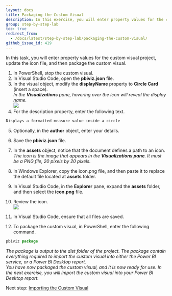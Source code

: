 ```yaml
---
layout: docs
title: Packaging the Custom Visual
description: In this exercise, you will enter property values for the custom visual project, update the icon file, and then package the custom visual.
group: step-by-step-lab
toc: true
redirect_from:
  - /docs/latest/step-by-step-lab/packaging-the-custom-visual/
github_issue_id: 419
---
```


In this task, you will enter property values for the custom visual project, update the icon file, and then package the custom visual.

1. In PowerShell, stop the custom visual.
2. In Visual Studio Code, open the **pbiviz.json** file.
3. In the visual object, modify the **displayName** property to **Circle Card** (insert a space).  
*In the **Visualizations** pane, hovering over the icon will reveal the display name.*  
![](../images/display-name-circle-card.png)  
4. For the description property, enter the following text.
```typescript
Displays a formatted measure value inside a circle
```  
5. Optionally, in the **author** object, enter your details.
6. Save the **pbiviz.json** file.
7. In the **assets** object, notice that the document defines a path to an icon.
*The icon is the image that appears in the **Visualizations pane**. It must be a PNG file, 20 pixels by 20 pixels.*
8. In Windows Explorer, copy the icon.png file, and then paste it to replace the default file located at **assets** folder.
9. In Visual Studio Code, in the **Explorer** pane, expand the **assets** folder, and then select the **icon.png** file.
10. Review the icon.  
![](../images/visual-icon.png)  

11. In Visual Studio Code, ensure that all files are saved.
12. To package the custom visual, in PowerShell, enter the following command.
```typescript
pbiviz package
```  
*The package is output to the dist folder of the project. The package contain everything required to import the custom visual into either the Power BI service, or a Power BI Desktop report.    
You have now packaged the custom visual, and it is now ready for use. In the next exercise, you will import the custom visual into your Power BI Desktop report.*

Next step: [Importing the Custom Visual](../importing-the-custom-visual/)